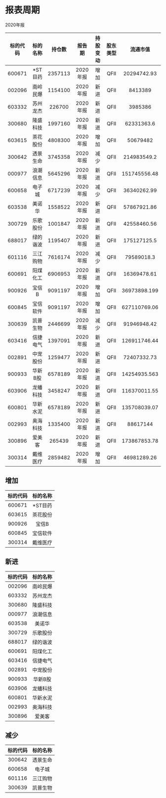 # 报表周期 

2020年报

| 标的代码 | 标的名称 | 持仓数 | 报告期 | 持股变动 | 股东类型 | 流通市值 |
|:--:|:--:|:--:|:--:|:--:|:--:|:--:|
|600671|*ST目药|2357113|2020年报|增加|QFII|20294742.93|
|002096|南岭民爆|1154100|2020年报|新进|QFII|8413389|
|603332|苏州龙杰|226700|2020年报|新进|QFII|3985386|
|300680|隆盛科技|1997160|2020年报|新进|QFII|62331363.6|
|603615|茶花股份|4808300|2020年报|增加|QFII|50679482|
|300642|透景生命|3745358|2020年报|减少|QFII|214983549.2|
|000977|浪潮信息|5645296|2020年报|新进|QFII|151745556.48|
|600658|电子城|6717239|2020年报|减少|QFII|36340262.99|
|603538|美诺华|1558522|2020年报|新进|QFII|57867921.86|
|300729|乐歌股份|1001847|2020年报|新进|QFII|42558460.56|
|688017|绿的谐波|1195407|2020年报|新进|QFII|175127125.5|
|601116|三江购物|7616174|2020年报|减少|QFII|79589018.3|
|600691|阳煤化工|6906953|2020年报|新进|QFII|16369478.61|
|900926|宝信B|9091197|2020年报|增加|QFII|36973898.199|
|600845|宝信软件|9091197|2020年报|增加|QFII|627110769.06|
|300639|凯普生物|2446699|2020年报|减少|QFII|91946948.42|
|603416|信捷电气|1397091|2020年报|新进|QFII|126911746.44|
|002891|中宠股份|1259477|2020年报|新进|QFII|72407332.73|
|900933|华新B股|6578189|2020年报|新进|QFII|14254935.563|
|603906|龙蟠科技|3458247|2020年报|新进|QFII|116370011.55|
|600801|华新水泥|6578189|2020年报|新进|QFII|135708039.07|
|002993|奥海科技|1335400|2020年报|新进|QFII|88617144|
|300896|爱美客|265439|2020年报|新进|QFII|173867853.78|
|300314|戴维医疗|2859482|2020年报|增加|QFII|46981289.26|


## 增加 

| 标的代码 | 标的名称 |
|:--:|:--:|
|600671|*ST目药|
|603615|茶花股份|
|900926|宝信B|
|600845|宝信软件|
|300314|戴维医疗|


## 新进 

| 标的代码 | 标的名称 |
|:--:|:--:|
|002096|南岭民爆|
|603332|苏州龙杰|
|300680|隆盛科技|
|000977|浪潮信息|
|603538|美诺华|
|300729|乐歌股份|
|688017|绿的谐波|
|600691|阳煤化工|
|603416|信捷电气|
|002891|中宠股份|
|900933|华新B股|
|603906|龙蟠科技|
|600801|华新水泥|
|002993|奥海科技|
|300896|爱美客|


## 减少 

| 标的代码 | 标的名称 |
|:--:|:--:|
|300642|透景生命|
|600658|电子城|
|601116|三江购物|
|300639|凯普生物|


